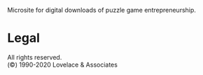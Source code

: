 Microsite for digital downloads of puzzle game entrepreneurship. 

# Legal
All rights reserved.  
(&copy;) 1990-2020 Lovelace & Associates
